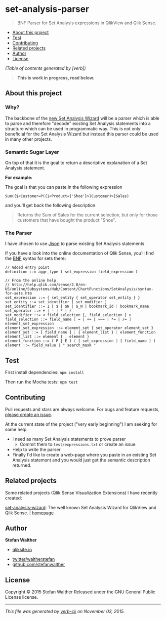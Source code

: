 # set-analysis-parser

> BNF Parser for Set Analysis expressions in QlikView and Qlik Sense.

<!-- toc -->

* [About this project](#about-this-project)
* [Test](#test)
* [Contributing](#contributing)
* [Related projects](#related-projects)
* [Author](#author)
* [License](#license)

_(Table of contents generated by [verb])_

<!-- tocstop -->

> **This is work in progress, read below.**

## About this project

### Why?

The backbone of the [new Set Analysis Wizard](https://github.com/stefanwalther/set-analysis-wizard) will be a parser which is able to parse and therefore "decode" existing Set Analysis statements into a structure which can be used in programmatic way.
This is not only beneficial for the Set Analysis Wizard but instead this parser could be used in many other projects.

### Semantic Sugar Layer

On top of that it is the goal to return a descriptive explanation of a Set Analysis statement.

**For example:**

The goal is that you can paste in the following expression

```
Sum({$<Customer=P({1<Product={'Shoe'}>}Customer)>}Sales)
```

and you'll get back the following description

> Returns the Sum of Sales for the current selection, but only for those customers that have bought the product "Shoe".

### The Parser

I have chosen to use [Jison](http://zaach.github.io/jison/) to parse existing Set Analysis statements.

If you have a look into the online documentation of Qlik Sense, you'll find the [BNF](https://en.wikipedia.org/wiki/Backus%E2%80%93Naur_Form) syntax for sets there:

```
// Added entry point
definition ::= aggr_type ( set_expression field_expression )

// From the online help
// http://help.qlik.com/sense/2.0/en-US/online/Subsystems/Hub/Content/ChartFunctions/SetAnalysis/syntax-for-sets.htm
set_expression ::= { set_entity { set_operator set_entity } }
set_entity ::= set_identifier [ set_modifier ]
set_identifier ::= 1 | $ | $N | $_N | bookmark_id | bookmark_name
set_operator ::= + | - | * | /
set_modifier ::= < field_selection {, field_selection } >
field_selection ::= field_name [ = | += | ¬–= | *= | /= ] element_set_expression
element_set_expression ::= element_set { set_operator element_set }
element_set ::= [ field_name ] | { element_list } | element_function
element_list ::= element { , element }
element_function ::= ( P | E ) ( [ set_expression ] [ field_name ] )
element ::= field_value | " search_mask "
```

## Test

First install dependencies:
`npm install`

Then run the Mocha tests:
`npm test`

## Contributing

Pull requests and stars are always welcome. For bugs and feature requests, [please create an issue](https://github.com/stefanwalther/set-analysis-parser/issues/new).

At the current state of the project ("very early beginning") I am seeking for some help:

* I need as many Set Analysis statements to prove parser
  - Commit them to `test/expressions.txt` or create an issue
* Help to write the parser
* Finally I'd like to create a web-page where you paste in an existing Set Analysis statement and you would just get the semantic description returned.

## Related projects

Some related projects (Qlik Sense Visualization Extensions) I have recently created:

[set-analysis-wizard](https://www.npmjs.com/package/set-analysis-wizard): The well known Set Analysis Wizard for QlikView and Qlik Sense. | [homepage](https://github.com/stefanwalther/set-analysis-wizard)

## Author

**Stefan Walther**

+ [qliksite.io](http://qliksite.io)
* [twitter/waltherstefan](http://twitter.com/waltherstefan)
* [github.com/stefanwalther](http://github.com/stefanwalther)

## License

Copyright © 2015 Stefan Walther
Released under the GNU General Public License license.

***

_This file was generated by [verb-cli](https://github.com/assemble/verb-cli) on November 03, 2015._
